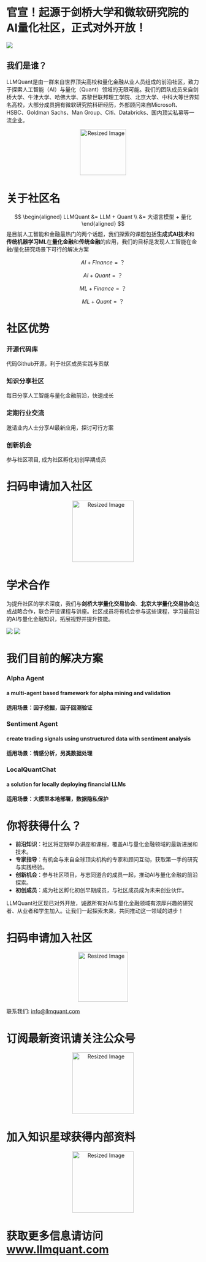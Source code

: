 # 官宣！起源于剑桥大学和微软研究院的AI量化社区，正式对外开放！  


![](https://fastly.jsdelivr.net/gh/bucketio/img3@main/2024/09/04/1725464231869-e0b2f727-2a0f-4270-bf6c-31ddc350426a.gif)

## 我们是谁？

LLMQuant是由一群来自世界顶尖高校和量化金融从业人员组成的前沿社区，致力于探索人工智能（AI）与量化（Quant）领域的无限可能。我们的团队成员来自剑桥大学、牛津大学、哈佛大学、苏黎世联邦理工学院、北京大学、中科大等世界知名高校，大部分成员拥有微软研究院科研经历，外部顾问来自Microsoft、HSBC、Goldman Sachs、Man Group、Citi、Databricks、国内顶尖私募等一流企业。

<p align="center">
  <img src="https://fastly.jsdelivr.net/gh/bucketio/img7@main/2024/09/04/1725419313467-675a448c-20ee-4992-ab33-70f16b1379a9.gif" alt="Resized Image" width="120" height="auto">
</p>


# 关于社区名
$$
\begin{aligned}
LLMQuant &= LLM + Quant \\
         &= 大语言模型 + 量化 
\end{aligned}
$$
是目前人工智能和金融最热门的两个话题，我们探索的课题包括**生成式AI技术**和**传统机器学习ML**在**量化金融**和**传统金融**的应用，我们的目标是发现人工智能在金融/量化研究场景下可行的解决方案

$$
AI + Finance=？
$$

$$
AI + Quant =？
$$

$$
ML + Finance=？
$$

$$
ML + Quant=？
$$

# 社区优势
### 开源代码库
代码Github开源，利于社区成员实践与贡献
### 知识分享社区
每日分享人工智能与量化金融前沿，快速成长    
### 定期行业交流
邀请业内人士分享AI最新应用，探讨可行方案
### 创新机会
参与社区项目, 成为社区孵化初创早期成员

# 扫码申请加入社区

<p align="center">
  <img src="https://fastly.jsdelivr.net/gh/bucketio/img17@main/2024/09/04/1725480591609-1225a922-8734-44f5-8ace-d8c5cbcbe47b.qq" alt="Resized Image" width="160" height="auto">
</p>

# 学术合作
为提升社区的学术深度，我们与**剑桥大学量化交易协会**、**北京大学量化交易协会**达成战略合作，联合开设课程与讲座。社区成员将有机会参与这些课程，学习最前沿的AI与量化金融知识，拓展视野并提升技能。

![](https://fastly.jsdelivr.net/gh/bucketio/img0@main/2024/09/04/1725457918597-d07a6531-b5a1-4bd9-8568-0e4ea34d0701.png)
![](https://fastly.jsdelivr.net/gh/bucketio/img14@main/2024/09/04/1725457918602-9850222e-1dce-4d0a-98db-f5783681eb37.jpg)

# 我们目前的解决方案

### Alpha Agent
#### a multi-agent based framework for alpha mining and validation
#### 适用场景：因子挖掘，因子回测验证

### Sentiment Agent 
#### create trading signals using unstructured data with sentiment analysis
#### 适用场景：情感分析，另类数据处理

### LocalQuantChat
#### a solution for locally deploying financial LLMs
#### 适用场景：大模型本地部署，数据隐私保护




# 你将获得什么？

- **前沿知识**：社区将定期举办讲座和课程，覆盖AI与量化金融领域的最新进展和技术。
- **专家指导**：有机会与来自全球顶尖机构的专家和顾问互动，获取第一手的研究与实践经验。
- **创新机会**：参与社区项目，与志同道合的成员一起，推动AI与量化金融的前沿探索。
- **初创成员**：成为社区孵化初创早期成员，与社区成员成为未来创业伙伴。

LLMQuant社区现已对外开放，诚邀所有对AI与量化金融领域有浓厚兴趣的研究者、从业者和学生加入。让我们一起探索未来，共同推动这一领域的进步！
# 扫码申请加入社区
<p align="center">
  <img src="https://fastly.jsdelivr.net/gh/bucketio/img17@main/2024/09/04/1725480591609-1225a922-8734-44f5-8ace-d8c5cbcbe47b.qq" alt="Resized Image" width="130" height="auto">
</p>

联系我们: info@llmquant.com

# 订阅最新资讯请关注公众号

<p align="center">
  <img src="https://fastly.jsdelivr.net/gh/bucketio/img0@main/2024/09/04/1725480989300-cad7d76e-c3b2-4cf2-b547-40b704db27f9.jpg" alt="Resized Image" width="160" height="auto">
</p>

# 加入知识星球获得内部资料

<p align="center">
  <img src="https://fastly.jsdelivr.net/gh/bucketio/img13@main/2024/09/04/1725481020190-3b1f673f-aa56-4a27-bdd6-ca7a4c5ba0eb.08" alt="Resized Image" width="160" height="auto">
</p>

# 获取更多信息请访问 www.llmquant.com

